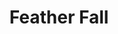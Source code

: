 ---
title: "Feather Fall"
permalink: /spells/feather-fall/
tags:
  - Spell
available_for:
  - Bard
  - Sorcerer
  - Wizard
level: "1st Level"
school: "Transmutation"
range: "60 ft"
comp:
  - V
  - M
material: "a small feather or a piece of down."
duration: "1 minute"
cast_time: "1 Reaction"
description: |
  Choose up to five falling creatures within range. A falling creature's rate of descent slows to 60 feet per round until the spell ends. If the creature lands before the spell ends, it takes no falling damage and can land on its feet, and the spell ends for that creature.
excerpt: "Choose up to five falling creatures within range."
source: "Basic Rules"
---